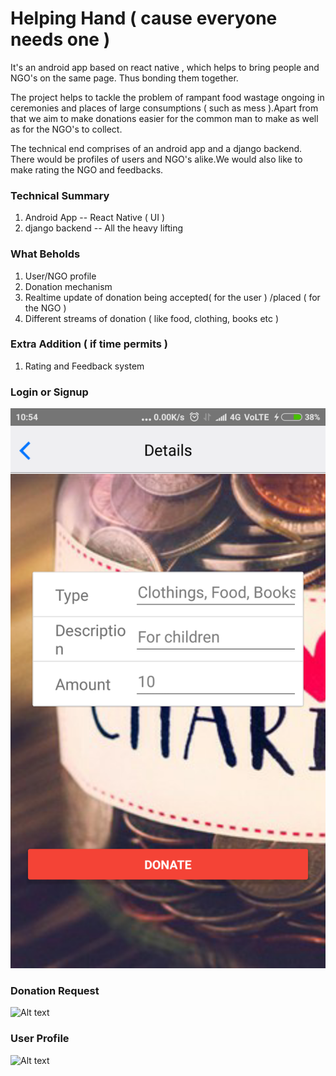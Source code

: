 # Helping Hand ( cause everyone needs one )
It's an android app based on react native , which helps to bring people and NGO's on the same page.
Thus bonding them together.

The project helps to tackle the problem of rampant food wastage ongoing in ceremonies and places of
large consumptions ( such as mess ).Apart from that we aim to make donations easier for the common 
man to make as well as for the NGO's to collect.

The technical end comprises of an android app and a django backend. There would be profiles of users and 
NGO's alike.We would also like to make rating the NGO and feedbacks.

### Technical Summary
1. Android App    -- React Native  ( UI )
2. django backend -- All the heavy lifting


### What Beholds
1. User/NGO profile
2. Donation mechanism
3. Realtime update of donation being accepted( for the user ) /placed ( for the NGO )
4. Different streams of donation ( like food, clothing, books etc )



### Extra Addition ( if time permits )
1. Rating and Feedback system


<h3 style = "float:centre"> Login or Signup</h3>

![Alt text](/HINT17/Screenshot_2017-03-25-10-54-47-712_com.hint17.png?raw=true "Login")


<h3 style = "float:centre"> Donation Request</h3>

![Alt text](/HINT17/Screenshot_2017-03-25-10-54-30-756_com.hint17?raw=true "Donation Request")


<h3 style = "float:centre"> User Profile</h3>

![Alt text](/HINT17/Screenshot_2017-03-25-10-54-57-710_com.hint17?raw=true "User Profile")


